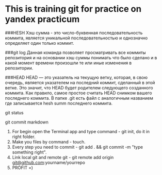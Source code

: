# This is training git for practice on yandex practicum

###HESH
Хэш сумма - это число-буквенная  последовательность коммита, является уникальной последовательностью и однозначно определяет один только коммит.

###git log
Данная команда позволяет просматривать все коммиты репозитория и на основании хэш суммы понимать что было сделано и в какой момент времени произошли те или иные изменения в репозитории.

###HEAD
HEAD — это указатель на текущую ветку, которая, в свою очередь, является указателем на последний коммит, сделанный в этой ветке. Это значит, что HEAD будет родителем следующего созданного коммита. Как правило, самое простое считать HEAD снимком вашего последнего коммита. В папке .git есть файл с аналогичным названием где записывается hesh summ последнего коммита.

git status

git commit markdown

1. For begin open the Terminal app and type command - git init, do it in right folder.
2. Make you files by command - touch.
3. Every step you need to commit - git add . && git commit -m "type something right".
4. Link local git and remote git - git remote add origin git@github.com:yourname/yourrepo
5. PROFIT =)
